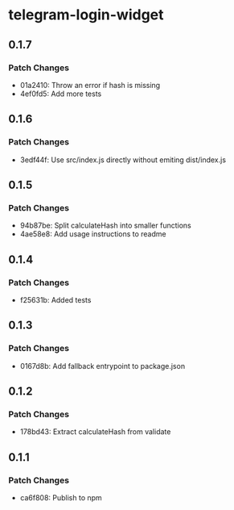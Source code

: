 # telegram-login-widget

## 0.1.7

### Patch Changes

- 01a2410: Throw an error if hash is missing
- 4ef0fd5: Add more tests

## 0.1.6

### Patch Changes

- 3edf44f: Use src/index.js directly without emiting dist/index.js

## 0.1.5

### Patch Changes

- 94b87be: Split calculateHash into smaller functions
- 4ae58e8: Add usage instructions to readme

## 0.1.4

### Patch Changes

- f25631b: Added tests

## 0.1.3

### Patch Changes

- 0167d8b: Add fallback entrypoint to package.json

## 0.1.2

### Patch Changes

- 178bd43: Extract calculateHash from validate

## 0.1.1

### Patch Changes

- ca6f808: Publish to npm
